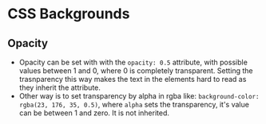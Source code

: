# CSS Backgrounds

## Opacity
- Opacity can be set with with the `opacity: 0.5` attribute, with possible values between 1 and 0, where 0 is completely transparent. Setting the trasnparency this way makes the text in the elements hard to read as they inherit the attribute.
- Other way is to set transparency by alpha in rgba like:  `background-color: rgba(23, 176, 35, 0.5)`, where `alpha` sets the transparency, it's value can be between 1 and zero. It is not inherited.